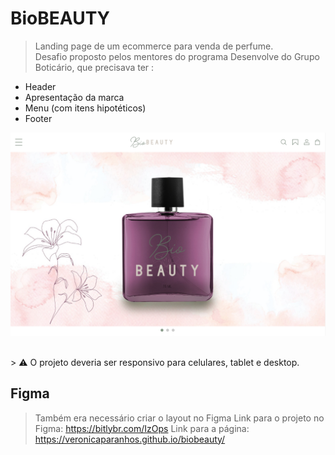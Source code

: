 # BioBEAUTY

> Landing page de um ecommerce para venda de perfume. <br />
> Desafio proposto pelos mentores do programa Desenvolve do Grupo Boticário, que precisava ter :
- Header
- Apresentação da marca
- Menu (com itens hipotéticos)
- Footer

![image](./img/biobeauty_home.png)

<br />
> ⚠️ O projeto deveria ser responsivo para celulares, tablet e desktop.

## Figma
> Também era necessário criar o layout no Figma
Link para o projeto no Figma: https://bitlybr.com/IzOps
Link para a página: https://veronicaparanhos.github.io/biobeauty/
